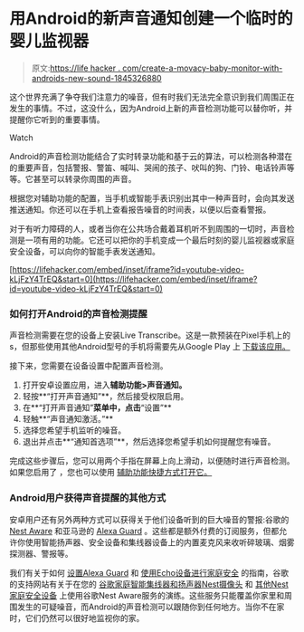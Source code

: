 # 用Android的新声音通知创建一个临时的婴儿监视器

> 原文:[https://life hacker . com/create-a-movacy-baby-monitor-with-androids-new-sound-1845326880](https://lifehacker.com/create-a-makeshift-baby-monitor-with-androids-new-sound-1845326880)

这个世界充满了争夺我们注意力的噪音，但有时我们无法完全意识到我们周围正在发生的事情。不过，这没什么，因为Android上新的声音检测功能可以替你听，并提醒你它听到的重要事情。

Watch

Android的声音检测功能结合了实时转录功能和基于云的算法，可以检测各种潜在的重要声音，包括警报、警笛、喊叫、哭闹的孩子、吠叫的狗、门铃、电话铃声等等。它甚至可以转录你周围的声音。

根据您对辅助功能的配置，当手机或智能手表识别出其中一种声音时，会向其发送推送通知。你还可以在手机上查看报告噪音的时间表，以便以后查看警报。

对于有听力障碍的人，或者当你在公共场合戴着耳机听不到周围的一切时，声音检测是一项有用的功能。它还可以把你的手机变成一个最后时刻的婴儿监视器或家庭安全设备，可以向你的智能手表发送通知。

 [https://lifehacker.com/embed/inset/iframe?id=youtube-video-kLjFzY4TrEQ&start=0](https://lifehacker.com/embed/inset/iframe?id=youtube-video-kLjFzY4TrEQ&start=0) 

### 如何打开Android的声音检测提醒

声音检测需要在您的设备上安装Live Transcribe。这是一款预装在Pixel手机上的 s，但那些使用其他Android型号的手机将需要先从Google Play 上 [下载该应用。](https://play.google.com/store/apps/details?id=com.google.audio.hearing.visualization.accessibility.scribe)

接下来，您需要在设备设置中配置声音检测。

1.  打开安卓设置应用，进入**辅助功能>声音通知。**
2.  轻按**“打开声音通知”**，然后接受权限启用。
3.  在**“打开声音通知”**菜单中，点击**“设置”**
4.  轻触**“声音通知激活。”**
5.  选择您希望手机监听的噪音。
6.  退出并点击**“通知首选项”**，然后选择您希望手机如何提醒您有噪音。

完成这些步骤后，您可以用两个手指在屏幕上向上滑动，以便随时进行声音检测。如果您启用了 ，您也可以使用 [辅助功能快捷方式打开它。](https://support.google.com/accessibility/android/answer/7650693)

### Android用户获得声音提醒的其他方式

安卓用户还有另外两种方式可以获得关于他们设备听到的巨大噪音的警报:谷歌的 [Nest Aware](https://store.google.com/us/product/nest_aware) 和亚马逊的 [Alexa Guard](https://support.ring.com/hc/en-us/articles/360028205592-Using-Alexa-Guard-with-Alarm-to-Detect-Broken-Glass-Smoke-and-Carbon-Monoxide) 。这些都是额外付费的订阅服务，但都允许你使用智能扬声器、安全设备和集线器设备上的内置麦克风来收听碎玻璃、烟雾探测器、警报等。

我们有关于如何 [设置Alexa Guard](https://lifehacker.com/bolster-your-home-security-with-this-new-alexa-feature-1834750032) 和 [使用Echo设备进行家庭安全](https://lifehacker.com/how-to-use-amazon-echo-as-your-home-security-system-1828331024) 的指南，谷歌的支持网站有关于在您的 [谷歌家庭智能集线器和扬声器](https://support.google.com/googlenest/answer/9681286)[Nest摄像头](https://support.google.com/googlenest/answer/9250426) 和 [其他Nest家庭安全设备](https://support.google.com/googlenest/answer/9433476?co=GENIE.Platform%3DAndroid&hl=en) 上使用谷歌Nest Aware服务的演练。这些服务只能覆盖你家里和周围发生的可疑噪音，而Android的声音检测可以跟随你到任何地方。当你不在家时，它们仍然可以很好地监视你的家。